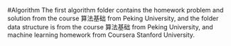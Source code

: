 #Algorithm
The first algorithm folder contains the homework problem and solution from the course 算法基础 from Peking University, and the folder data structure is from the course 算法基础 from Peking University, and machine learning homework from Coursera Stanford University.